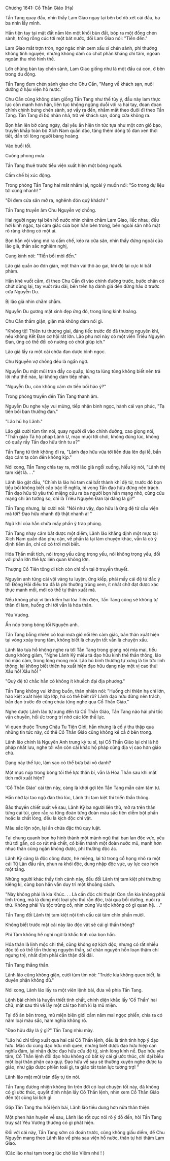 




Chương 1641: Cổ Thần Giáo (Hạ)


Tần Tang quay đầu, nhìn thấy Lam Giao ngay tại bên bờ dò xét cái đầu, ba ba nhìn lấy mình.

Hắn tiện tay tại mặt đất nắm lên một khối bùn đất, bóp ra một đồng chén sành, trống rỗng cúc tới một bát nước, đối Lam Giao nói: "Tiến đến."

Lam Giao mắt trợn tròn, ngơ ngác nhìn xem xấu xí chén sành, phi thường không tình nguyện, nhưng không dám có chút phản kháng chi tâm, ngoan ngoãn thu nhỏ hình thể.

Lớn chừng bàn tay chén sành, Lam Giao giống như là một đầu cá con, ở bên trong du động.

Tần Tang đem chén sành giao cho Chu Cẩn, "Mang về khách sạn, nuôi dưỡng ở hậu viện hồ nước."

Chu Cẩn cũng không dám giống Tần Tang như thế tùy ý, đầu này lam thực lực còn mạnh hơn hắn, liên tục không ngừng duỗi với ra hai tay, đoan đoan chính chính bưng chén sành, sợ vẩy ra đến, nhắm mắt theo đuôi đi theo Tần Tang. Tần Tang đi bộ nhàn nhã, trở về khách sạn, đóng cửa không ra.

Bọn hắn lên bờ cùng ngày, đại yêu ẩn hiện tin tức tựa như một cơn gió bạo, truyền khắp toàn bộ Xích Nam quần đảo, tăng thêm dông tố đan xen thời tiết, dẫn tới lòng người bàng hoàng.

Vào buổi tối.

Cuồng phong mưa.

Tần Tang thuê trước tiểu viện xuất hiện một bóng người.

Cấm chế bị xúc động.

Trong phòng Tần Tang hai mắt nhắm lại, ngoài ý muốn nói: "So trong dự liệu tới cũng nhanh! "

"Đi đem cửa sân mở ra, nghênh đón quý khách! "

Tần Tang truyền âm Chu Nguyễn vợ chồng.

Hai người ngay tại bên hồ nước nhìn chằm chằm Lam Giao, liếc nhau, đều hơi kinh ngạc, tại cảm giác của bọn hắn bên trong, bên ngoài sân nhỏ mặt rõ ràng không có một ai.

Bọn hắn vội vàng mở ra cấm chế, kéo ra cửa sân, nhìn thấy đứng ngoài cửa lão giả, thần sắc nghiêm nghị,

Cung kính nói: "Tiền bối mời đến."

Lão giả quần áo đơn giản, một thân vải thô áo gai, khí độ lại cực kì bất phàm.

Hắn khẽ vuốt cằm, đi theo Chu Cẩn đi vào chính đường trước, bước chân có chút dừng lại, tay vuốt râu dài, bên trên hạ đánh giá đến đứng hầu ở trước cửa Nguyễn Du.

Bị lão giả nhìn chằm chằm.

Nguyễn Du gương mặt xinh đẹp ửng đỏ, trong lòng kinh hoảng.

Chu Cẩn thầm giận, giận mà không dám nói gì.

"Không tệ! Thiên tư thượng giai, đáng tiếc trước đó đả thương nguyên khí, nếu không Kết Đan cơ hội rất lớn. Lão phu nơi này có một viên Triêu Nguyên Đan, ứng có thể đối cô nương có chút giúp ích."

Lão giả lấy ra một cái chứa đan dược bình ngọc.

Chu Nguyễn vợ chồng đều là ngẩn ngơ.

Nguyễn Du mặt mũi tràn đầy co quắp, lúng ta lúng túng không biết nên trả lời như thế nào, lại không dám tiếp nhận.

"Nguyễn Du, còn không cám ơn tiền bối hảo ý?"

Trong phòng truyền đến Tần Tang thanh âm.

Nguyễn Du nghe vậy vui mừng, tiếp nhận bình ngọc, hành cái vạn phúc, "Tạ tiền bối ban thưởng đan."

"Lão hủ họ Lãnh."

Lão giả cười tủm tỉm nói, quay người đi vào chính đường, cao giọng nói, "Thần giáo Tả hộ pháp Lãnh U, mạo muội tới chơi, không đúng lúc, không có quấy rầy Tần đạo hữu tĩnh tu a?"

Tần Tang từ tĩnh không đi ra, "Lãnh đạo hữu vừa tới liền đưa lên đại lễ, bần đạo cảm tạ còn đến không kịp."

Nói xong, Tần Tang chìa tay ra, mời lão giả ngồi xuống, hiếu kỳ nói, "Lãnh thị tam kiệt là. . ."

Lãnh lão gật đầu, "Chính là lão hủ tam cái bất thành khí đệ tử, trước đó bọn tiểu bối không biết cấp bậc lễ nghĩa, hi vọng Tần đạo hữu đừng nên trách. Tần đạo hữu từ yêu thú miệng cứu ra ba người bọn hắn mạng nhỏ, cùng cứu mạng chi ân tướng so, chỉ là Triêu Nguyên Đan lại đáng là gì?"

Tần Tang nhưng, lại cười nói: "Nói như vậy, đạo hữu là ứng đệ tử cầu viện mà tới? Đạo hữu nhanh độ thật nhanh a! "

Ngữ khí của hắn chứa mấy phần ý trào phúng.

Tần Tang nhạy cảm bắt được một điểm, Lãnh lão khẳng định một mực tại Xích Nam quần đảo phụ cận, về phần là tại làm chuyện khác, vẫn là có ý định tiềm ẩn, chỉ có có trời mới biết.

Hóa Thần mất tích, nói trọng yếu cũng trọng yếu, nói không trọng yếu, đối với phần lớn thế lực liên quan không lớn.

Thượng Cổ Tiên tông di tích còn chỉ tồn tại ở truyền thuyết.

Nguyên anh từng cái vội vàng tu luyện, ứng kiếp, phái mấy cái đệ tử đắc ý tới Đông Hải điều tra đã là phi thường trùng xem, ít nhất chờ đạt được xác thực manh mối, mới có thể tự thân xuất mã.

Nếu không phải vì tìm kiếm hai tòa Tiên điện, Tần Tang cũng sẽ không tự thân đi làm, huống chi tới vẫn là hóa thân.

Yêu Vương.

Ẩn núp trong bóng tối Nguyên anh.

Tần Tang bỗng nhiên có loại mưa gió nổi lên cảm giác, bản thân xuất hiện tại vòng xoáy trung tâm, không biết là chuyện tốt vẫn là chuyện xấu.

Lãnh lão tựa hồ không nghe ra tới Tần Tang trong giọng nói mỉa mai, tiếu dung không giảm, "Nghe Lãnh Kỳ miêu tả đạo hữu kinh thế thần thông, lão hủ mặc cảm, trong lòng mong mỏi. Lão hủ bình thường tự xưng là tin tức linh thông, lại không biết thiên hạ xuất hiện đạo hữu dạng này một vị cao thủ! Xấu hổ! Xấu hổ! "

"Quý đệ tử chắc hẳn có không ít khuếch đại địa phương."

Tần Tang không vui không buồn, thản nhiên nói: "Huống chi thiên hạ chi lớn, hào kiệt xuất hiện lớp lớp, há có thể biết rõ? Lãnh đạo hữu đừng nên trách, bần đạo trước đó cũng chưa từng nghe qua Cổ Thần Giáo."

Nghe được Lãnh lão tự xưng đến từ Cổ Thần Giáo, Tần Tang não hải phi tốc vận chuyển, hồi ức trong trí nhớ các lớn thế lực.

Vì quen thuộc Trung Châu Tu Tiên Giới, hắn nhưng là cố ý thu thập qua những tin tức này, có thể Cổ Thần Giáo cũng không kể cả ở bên trong.

Lãnh lão chính là Nguyên Anh trung kỳ tu sĩ, tại Cổ Thần Giáo lại chỉ là hộ pháp nhất lưu, nghe tới vẫn còn cái khác hộ pháp cùng địa vị cao hơn giáo chủ.

Dạng này thế lực, làm sao có thể bừa bãi vô danh?

Một mực núp trong bóng tối thế lực thần bí, vẫn là Hóa Thần sau khi mất tích mới xuất hiện?

'Cổ Thần Giáo' cái tên này, càng là khơi gợi lên Tần Tang mẫn cảm tâm tư.

Hắn nhớ lại tao ngộ đàn thú lúc, Lãnh thị tam kiệt thi triển thần thông.

Bảo thuyền chiết xuất về sau, Lãnh Kỳ ba người liên thủ, mở ra trên thân từng cái túi, gieo rắc ra từng đoàn từng đoàn màu sắc tiên diễm bột phấn hoặc là chất lỏng, đều là kịch độc chi vật.

Màu sắc lộn xộn, lại ẩn chứa đặc thù quy luật.

Tại chung quanh bọn họ hình thành một mảnh ngũ thải ban lan độc vực, yêu thú tới gần, có co rút mà chết, có biến thành một đoàn nước mủ, mạnh hơn nhục thân cũng ngăn không được, phi thường độc ác.

Lãnh Kỳ càng là độc công được, hé miệng, lại từ trong cổ họng nhô ra một cái Tử Lân đầu rắn, phun ra khói độc, dung nhập độc vực, uy lực cao hơn một tầng.

Những người khác thấy tình cảnh này, đều đối Lãnh thị tam kiệt phi thường kiêng kị, cùng bọn hắn vẫn duy trì một khoảng cách.

"Này không phải là kia Khúc. . . Là cần độc chi thuật! Con rắn kia không phải linh trùng, mà là dùng một loại yêu thú rắn độc, trải qua bồi dưỡng, nuôi ra thú. Không phải Vu tộc trùng cổ, nhìn cùng Vu tộc không có gì quan hệ. . ."

Tần Tang đối Lãnh thị tam kiệt nội tình cấu cái tám chín phần mười.

Không biết trước mặt cái này lão độc vật sẽ cái gì thần thông?

Phì Tàm không hề nghi ngờ là khắc tinh của bọn hắn.

Hóa thân là linh mộc chi thể, cũng không sợ kịch độc, nhưng có rất nhiều độc tố có thể tổn thương nguyên thần, sử chân nguyên hỗn loạn thậm chí ngưng trệ, nhất định phải cẩn thận đối đãi.

Tần Tang thẳng thắn.

Lãnh lão cũng không giận, cười tủm tỉm nói: "Trước kia không quen biết, là duyên phận không đủ."

Nói xong, Lãnh lão lấy ra một viên lệnh bài, đưa về phía Tần Tang.

Lệnh bài chính là huyền thiết tính chất, chính diện khắc lấy 'Cổ Thần' hai chữ, mặt sau thì vẽ lấy một cái tạo hình kì lạ mũ miện.

Tại đồ án bên trong, mũ miện biên giới cắm năm mai ngọc phiến, chia ra có năm loại màu sắc, hàm nghĩa không rõ.

"Đạo hữu đây là ý gì?" Tần Tang nhíu mày.

"Lão hủ chỉ tống xuất qua hai cái Cổ Thần lệnh, đều là tính tình hợp ý đạo hữu. Mặc dù cùng đạo hữu mới quen, nhưng biết được đạo hữu hiệp can nghĩa đảm, lại nhận được đạo hữu cứu đệ tử, sinh lòng kính nể. Đạo hữu yên tâm, Cổ Thần lệnh đối đạo hữu không có bất kỳ cái gì ước thúc, chỉ đại biểu một loại thân phận cao quý. Đạo hữu về sau sẽ thường xuyên nghe được ta giáo, như gặp được phiền toái gì, ta giáo tất toàn lực tương trợ! "

Lãnh lão mặt mũi tràn đầy tự tin nói.

Tần Tang đương nhiên không tin trên đời có loại chuyện tốt này, đã không có gì ước thúc, quyết định nhận lấy Cổ Thần lệnh, nhìn xem Cổ Thần Giáo đến tột cùng lai lịch gì.

Gặp Tần Tang thu hồi lệnh bài, Lãnh lão tiếu dung hơn nữa thân thiện.

Một phen hàn huyên về sau, Lãnh lão rốt cục nói rõ ý đồ đến, hỏi Tần Tang truy sát Yêu Vương thường có gì phát hiện.

Đối với cái này, Tần Tang sớm có đoán trước, cũng không giấu diếm, để Chu Nguyễn mang theo Lãnh lão về phía sau viện hồ nước, thân tự hỏi thăm Lam Giao.

(Các lão nhai tạm trong lúc chờ lão Viêm nhé ! )




